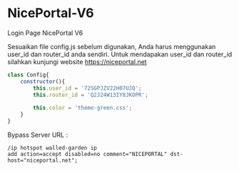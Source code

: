 # NicePortal-V6
Login Page NicePortal V6

Sesuaikan file config.js sebelum digunakan, 
Anda harus menggunakan user_id dan router_id anda sendiri.
Untuk mendapakan user_id dan router_id silahkan kunjungi website https://niceportal.net

```js
class Config{
    constructor(){
        this.user_id = '72SGPJZV22H07UJQ';
        this.router_id = 'Q2J24W13IY8JKOPR';
        
        this.color = 'theme-green.css';
    }
}
```

Bypass Server URL :
```rsc
/ip hotspot walled-garden ip
add action=accept disabled=no comment="NICEPORTAL" dst-host="niceportal.net";
```
